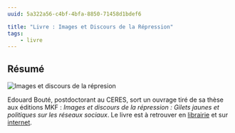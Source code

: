 ```yaml
---
uuid: 5a322a56-c4bf-4bfa-8850-71458d1bdef6

title: "Livre : Images et Discours de la Répression"
tags:
    - livre
---
```


## Résumé

![Images et discours de la répresion](cover.jpg)

Edouard Bouté, postdoctorant au CERES, sort un ouvrage tiré de sa thèse aux éditions MKF : *Images et discours de la répression : Gilets jaunes et politiques sur les réseaux sociaux*. Le livre est à retrouver en [librairie](https://www.placedeslibraires.fr/livre/9782493458148-images-et-discours-de-la-repression-gilets-jaunes-et-policiers-sur-les-reseaux-sociaux-edouard-boute/) et sur [internet](https://www.editionsmkf.com/produit/images-discours-repression/).